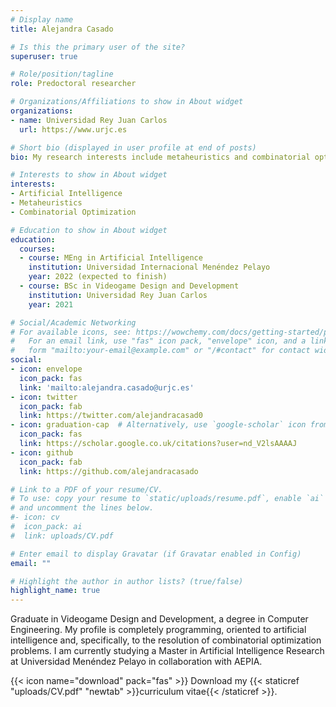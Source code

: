 ```yaml
---
# Display name
title: Alejandra Casado

# Is this the primary user of the site?
superuser: true

# Role/position/tagline
role: Predoctoral researcher

# Organizations/Affiliations to show in About widget
organizations:
- name: Universidad Rey Juan Carlos
  url: https://www.urjc.es

# Short bio (displayed in user profile at end of posts)
bio: My research interests include metaheuristics and combinatorial optimization.

# Interests to show in About widget
interests:
- Artificial Intelligence
- Metaheuristics
- Combinatorial Optimization

# Education to show in About widget
education:
  courses:
  - course: MEng in Artificial Intelligence
    institution: Universidad Internacional Menéndez Pelayo
    year: 2022 (expected to finish)
  - course: BSc in Videogame Design and Development
    institution: Universidad Rey Juan Carlos
    year: 2021

# Social/Academic Networking
# For available icons, see: https://wowchemy.com/docs/getting-started/page-builder/#icons
#   For an email link, use "fas" icon pack, "envelope" icon, and a link in the
#   form "mailto:your-email@example.com" or "/#contact" for contact widget.
social:
- icon: envelope
  icon_pack: fas
  link: 'mailto:alejandra.casado@urjc.es'
- icon: twitter
  icon_pack: fab
  link: https://twitter.com/alejandracasad0
- icon: graduation-cap  # Alternatively, use `google-scholar` icon from `ai` icon pack
  icon_pack: fas
  link: https://scholar.google.co.uk/citations?user=nd_V2lsAAAAJ
- icon: github
  icon_pack: fab
  link: https://github.com/alejandracasado

# Link to a PDF of your resume/CV.
# To use: copy your resume to `static/uploads/resume.pdf`, enable `ai` icons in `params.toml`,
# and uncomment the lines below.
#- icon: cv
#  icon_pack: ai
#  link: uploads/CV.pdf

# Enter email to display Gravatar (if Gravatar enabled in Config)
email: ""

# Highlight the author in author lists? (true/false)
highlight_name: true
---
```


Graduate in Videogame Design and Development, a degree in Computer Engineering. My profile is completely programming, oriented to artificial intelligence and, specifically, to the resolution of combinatorial optimization problems. I am currently studying a Master in Artificial Intelligence Research at Universidad Menéndez Pelayo in collaboration with AEPIA.


{{< icon name="download" pack="fas" >}} Download my {{< staticref "uploads/CV.pdf" "newtab" >}}curriculum vitae{{< /staticref >}}.
